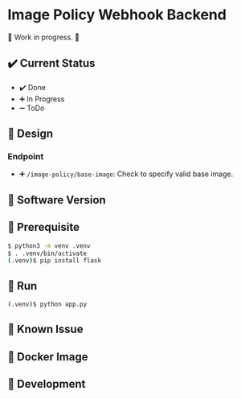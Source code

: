 # Image Policy Webhook Backend

:construction: Work in progress. :construction:


## :heavy_check_mark: Current Status

- :heavy_check_mark: Done
- :heavy_plus_sign: In Progress
- :heavy_minus_sign: ToDo

## :art: Design

### Endpoint

- :heavy_plus_sign: `/image-policy/base-image`: Check to specify valid base image.

## :bookmark: Software Version

## :pushpin: Prerequisite

```bash
$ python3 -m venv .venv
$ . .venv/bin/activate
(.venv)$ pip install flask
```

## :rocket: Run

```bash
(.venv)$ python app.py
```

## :bug: Known Issue

## :whale: Docker Image

## :hammer: Development
